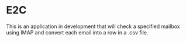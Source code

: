 E2C
===
This is an application in development that will check a specified mailbox using IMAP and convert each email into a row in a .csv file.
